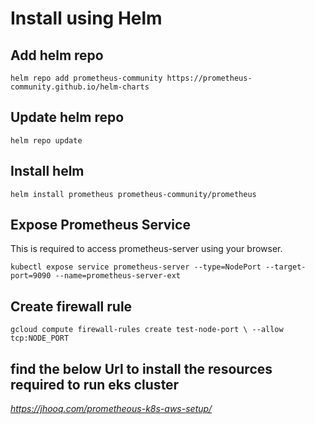 # Install using Helm

## Add helm repo

`helm repo add prometheus-community https://prometheus-community.github.io/helm-charts`

## Update helm repo

`helm repo update`

## Install helm 

`helm install prometheus prometheus-community/prometheus`

## Expose Prometheus Service

This is required to access prometheus-server using your browser.

`kubectl expose service prometheus-server --type=NodePort --target-port=9090 --name=prometheus-server-ext`

## Create firewall rule
`gcloud compute firewall-rules create test-node-port \
    --allow tcp:NODE_PORT`

## find the below Url to install the resources required to run eks cluster
*https://jhooq.com/prometheous-k8s-aws-setup/*
